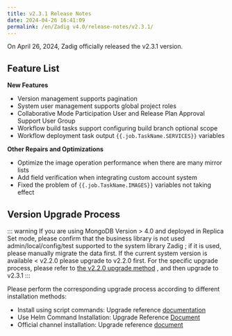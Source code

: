 ```yaml
---
title: v2.3.1 Release Notes
date: 2024-04-26 16:41:09
permalink: /en/Zadig v4.0/release-notes/v2.3.1/
---
```


On April 26, 2024, Zadig officially released the v2.3.1 version.

## Feature List
**New Features**
- Version management supports pagination
- System user management supports global project roles
- Collaborative Mode Participation User and Release Plan Approval Support User Group
- Workflow build tasks support configuring build branch optional scope
- Workflow deployment task output <span v-pre>`{{.job.TaskName.SERVICES}}`</span> variables

**Other Repairs and Optimizations**
- Optimize the image operation performance when there are many mirror lists
- Add field verification when integrating custom account system
- Fixed the problem of <span v-pre>`{{.job.TaskName.IMAGES}}`</span> variables not taking effect


## Version Upgrade Process

::: warning
If you are using MongoDB Version > 4.0 and deployed in Replica Set mode, please confirm that the business library is not used admin/local/config/test supported to the system library Zadig ; if it is used, please manually migrate the data first.
If the current system version is available < v2.2.0 please upgrade to v2.2.0 first. For the specific upgrade process, please refer to [the v2.2.0 upgrade method](/Zadig%20v2.2.0/release-notes/v2.2.0/#%E7%89%88%E6%9C%AC%E5%8D%87%E7%BA%A7%E8%BF%87%E7%A8%8B) , and then upgrade to v2.3.1
:::


Please perform the corresponding upgrade process according to different installation methods:

- Install using script commands: Upgrade reference [documentation](/Zadig%20v2.3/install/helm-deploy/#%E5%8D%87%E7%BA%A7)
- Use Helm Command Installation: Upgrade Reference [Document](/Zadig%20v2.3/install/helm-deploy/#%E5%8D%87%E7%BA%A7)
- Official channel installation: Upgrade reference [document](/Zadig%20v2.3/stable/install/#%E5%8D%87%E7%BA%A7)